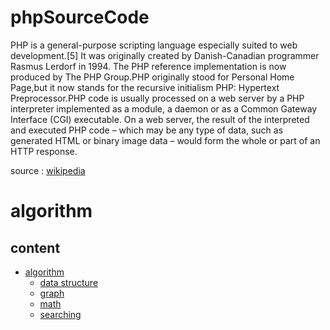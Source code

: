 # phpSourceCode
PHP is a general-purpose scripting language especially suited to web development.[5] It was originally created by Danish-Canadian programmer Rasmus Lerdorf in 1994. The PHP reference implementation is now produced by The PHP Group.PHP originally stood for Personal Home Page,but it now stands for the recursive initialism PHP: Hypertext Preprocessor.PHP code is usually processed on a web server by a PHP interpreter implemented as a module, a daemon or as a Common Gateway Interface (CGI) executable. On a web server, the result of the interpreted and executed PHP code – which may be any type of data, such as generated HTML or binary image data – would form the whole or part of an HTTP response.

source : [wikipedia](https://en.wikipedia.org/wiki/PHP)

# algorithm
## content
- [algorithm](https://github.com/kloter2surga/phpSourceCode/tree/main/algo)
  - [data structure](https://github.com/kloter2surga/phpSourceCode/tree/main/algo/dataStruecture)
  - [graph](https://github.com/kloter2surga/phpSourceCode/tree/main/algo/graph)
  - [math](https://github.com/kloter2surga/phpSourceCode/tree/main/math)
  - [searching](https://github.com/kloter2surga/phpSourceCode/tree/main/searching)
